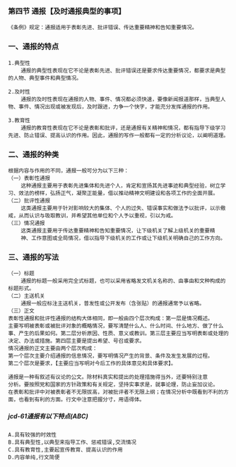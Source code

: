 ### 第四节 通报【及时通报典型的事项】
    《条例》规定：通报适用于表彰先进、批评错误、传达重要精神和告知重要情况。
    
### 一、通报的特点
    1.典型性
        通报的典型性表现在它不论是表彰先进、批评错误还是要求传达重要情况，都要求是典型的人物、典型事件和典型情况。
        
    2.及时性
        通报的及时性表现在通报的人物、事件、情况都必须快速，要像新闻报道那样，当典型人物、事件、情况出现或被发现后，及时跟进，力争一个快字，才能充分发挥通报的作用。
        
    3.教育性
        通报的教育性表现在它不论是表彰和批评，还是通报有关精神和情况，都有指导下级学习先进、防止错误、提高认识的作用。因此，通报的写作一般都有一定的分析议论，以阐明道理。
    
### 二、通报的种类
    根据内容与作用的不同，通报一般可分为以下三种：
    （一）表彰性通报
        这种通报主要用于表彰先进集体和先进个人，肯定和宣扬其先进事迹和典型经验，树立学习、效法的榜样，弘扬正气，凝聚正能量，借以推动精神文明建设和各项工作的全面开展。
    （二）批评性通报
        这类通报主要用于针对影响较大的集体、个人的过失、错误事实和做法予以批评，以示儆戒，从而认识与吸取教训，并希望其他单位和个人予以重视，引以为戒。
    （三）情况通报
        这类通报主要用于传达重要精神和告知重要情况，让下级机关了解上级机关的重要精
        神、工作意图或全局情况，借以指导下级机关的工作或让下级机关明确自己的工作方向。
    
### 三、通报的写法
    （一）标题
        通报的标题一般采用完全式标题，也可以采用省略发文机关名称的、由事由和文种构成的标题形式。
    （二）主送机关
        通报一般应标注主送机关，普发性或公开发布（含张贴）的通报通常予以省略。
    （三）正文
    表彰性通报和批评性通报的结构大体相同，即一般由四个层次构成：第一层是情况概述。
    主要写明被表彰或被批评对象的概略情况，要写清楚什么人、什么时间、什么地方、做了什么事、产生的后果如何。第二层分析原因、性质、意义或教训。第三层主要应当写明表彰或处理的决定、办法或措施。第四层主要是提出希望、号召或要求。
    情况通报的正文主要由两个层次构成：
    第一个层次主要介绍通报的信息情况，要写明情况产生的背景、条件及发生发展的过程。
    第二个层次是要求，【主要应当写明对今后工作的具体意见和具体要求】。
    
    通报是一种有叙述有议论的公文。除材料真实和提出的处理措施得当外，还要特别注意
    分析。要按照党和国家的方针政策和有关规定，坚持实事求是，就事论理，防止妄加议论。
    在表彰和批评中对被表彰者不无限拔高，对被批评者不无限上纲；在情况分析中既看到不利的方面，也看到有利的方面。行文中注意把握分寸，用语得体。

##### jcd-61通报有以下特点(ABC)
    A.具有较强的时效性
    B.具有典型性,以典型来指导工作、惩戒错误,交流情况
    C.具有教育性,主要起宣传教育、提高认识的作用
    D.内容单纯,行文简便